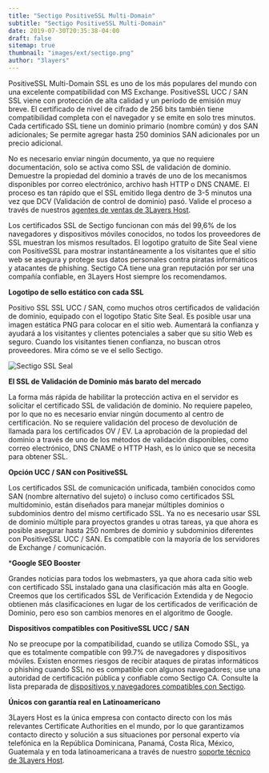 ```yaml
---
title: "Sectigo PositiveSSL Multi-Domain"
subtitle: "Sectigo PositiveSSL Multi-Domain"
date: 2019-07-30T20:35:38-04:00
draft: false
sitemap: true
thumbnail: "images/ext/sectigo.png"
author: "3layers"
---
```


PositiveSSL Multi-Domain SSL es uno de los más populares del mundo con una excelente compatibilidad con MS Exchange. PositiveSSL UCC / SAN SSL viene con protección de alta calidad y un período de emisión muy breve. El certificado de nivel de cifrado de 256 bits también tiene compatibilidad completa con el navegador y se emite en solo tres minutos. Cada certificado SSL tiene un dominio primario (nombre común) y dos SAN adicionales; Se permite agregar hasta 250 dominios SAN adicionales por un precio adicional.

No es necesario enviar ningún documento, ya que no requiere documentación, solo se activa como SSL de validación de dominio. Demuestre la propiedad del dominio a través de uno de los mecanismos disponibles por correo electrónico, archivo hash HTTP o DNS CNAME. El proceso es tan rápido que el SSL emitido llega dentro de 3-5 minutos una vez que DCV (Validación de control de dominio) pasó. Valide el proceso a través de nuestros [agentes de ventas de 3Layers Host](https://3layers.host/contact/).

Los certificados SSL de Sectigo funcionan con más del 99,6% de los navegadores y dispositivos móviles conocidos, no todos los proveedores de SSL muestran los mismos resultados. El logotipo gratuito de Site Seal viene con PositiveSSL para mostrar instantáneamente a los visitantes que el sitio web se asegura y protege sus datos personales contra piratas informáticos y atacantes de phishing. Sectigo CA tiene una gran reputación por ser una compañía confiable, en 3Layers Host siempre los recomendamos.

**Logotipo de sello estático con cada SSL**

Positivo SSL SSL UCC / SAN, como muchos otros certificados de validación de dominio, equipado con el logotipo Static Site Seal. Es posible usar una imagen estática PNG para colocar en el sitio web. Aumentará la confianza y ayudará a los visitantes y clientes potenciales a saber que su sitio Web es seguro. Cuando los visitantes tienen confianza, no buscan otros proveedores. Mira cómo se ve el sello Sectigo.

![Sectigo SSL Seal](/images/ext/sectigo_seal.png)

**El SSL de Validación de Dominio más barato del mercado**

La forma más rápida de habilitar la protección activa en el servidor es solicitar el certificado SSL de validación de dominio. No requiere papeleo, por lo que no es necesario enviar ningún documento al centro de certificación. No se requiere validación del proceso de devolución de llamada para los certificados OV / EV. La aprobación de la propiedad del dominio a través de uno de los métodos de validación disponibles, como correo electrónico, DNS CNAME o HTTP Hash, es lo único que se necesita para obtener SSL.

**Opción UCC / SAN con PositiveSSL**

Los certificados SSL de comunicación unificada, también conocidos como SAN (nombre alternativo del sujeto) o incluso como certificados SSL multidominio, están diseñados para manejar múltiples dominios o subdominios dentro del mismo certificado SSL. Ya no es necesario usar SSL de dominio múltiple para proyectos grandes u otras tareas, ya que ahora es posible asegurar hasta 250 nombres de dominio y subdominios diferentes con PositiveSSL UCC / SAN. Es compatible con la mayoría de los servidores de Exchange / comunicación.

***Google SEO Booster**

Grandes noticias para todos los webmasters, ya que ahora cada sitio web con certificado SSL instalado gana una clasificación más alta en Google. Creemos que los certificados SSL de Verificación Extendida y de Negocio obtienen más clasificaciones en lugar de los certificados de verificación de Dominio, pero eso son cambios menores en el algoritmo de Google.

**Dispositivos compatibles con PositiveSSL UCC / SAN**

No se preocupe por la compatibilidad, cuando se utiliza Comodo SSL, ya que es totalmente compatible con 99.7% de navegadores y dispositivos móviles. Existen enormes riesgos de recibir ataques de piratas informáticos o phishing cuando SSL no es compatible con algunos navegadores; use una autoridad de certificación pública y confiable como Sectigo CA. Consulte la lista preparada de [dispositivos y navegadores compatibles con Sectigo](https://3layers.host/blog/compatibilidad-de-dispositivos-con-ssl/).

**Únicos con garantía real en Latinoamericano**

3Layers Host es la única empresa con contacto directo con los más relevantes Certificate Authorities en el mundo, por lo que garantizamos contacto directo y solución a sus situaciones por personal experto vía telefónica en la República Dominicana, Panamá, Costa Rica, México, Guatemala y en toda latinoamericana a través de nuestro [soporte técnico de 3Layers Host](https://3layers.host/contact/).